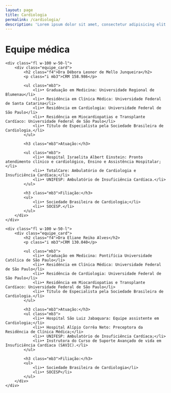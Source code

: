```yaml
---
layout: page
title: Cardiologia
permalink: /cardiologia/
description: 'Lorem ipsum dolor sit amet, consectetur adipisicing elit.'
---
```


<div class="cf">
	<h1 class="f2 mb4">Equipe médica</h1>

	<div class="fl w-100 w-50-l">	
		<div class="equipe_card">
			<h2 class="f4">Dra Débora Leonor de Mello Junqueira</h2>
			<p class="i mb3">CRM 158.986</p>
			
			<ul class="mb3">
				<li>• Graduação em Medicina: Universidade Regional de Blumenau</li>
				<li>• Residência em Clínica Médica: Universidade Federal de Santa Catarina</li>
				<li>• Residência em Cardiologia: Universidade Federal de São Paulo</li>
				<li>• Residência em Miocardiopatias e Transplante Cardíaco: Universidade Federal de São Paulo</li>
				<li>• Título de Especialista pela Sociedade Brasileira de Cardiologia.</li>
			</ul>

			<h3 class="mb3">Atuação:</h3>
			
			<ul class="mb3">
				<li>• Hospital Israelita Albert Einstein: Pronto atendimento clínico e cardiológico, Ensino e Assistência Hospitalar;</li>
				<li>• TotalCare: Ambulatório de Cardiologia e Insuficiência Cardíaca;</li>
				<li>• UNIFESP: Ambulatório de Insuficiência Cardíaca.</li>
			</ul>

			<h3 class="mb3">Filiação:</h3>
			<ul>
				<li>• Sociedade Brasileira de Cardiologia;</li>
				<li>• SOCESP.</li>
			</ul>
		</div>
	</div>

	<div class="fl w-100 w-50-l">
		<div class="equipe_card">
			<h2 class="f4">Dra Eliane Reiko Alves</h2>
			<p class="i mb3">CRM 130.040</p>

			<ul class="mb3">
				<li>• Graduação em Medicina: Pontifícia Universidade Católica de São Paulo</li>
				<li>• Residência em Clínica Médica: Universidade Federal de São Paulo</li>
				<li>• Residência de Cardiologia: Universidade Federal de São Paulo</li>
				<li>• Residência em Miocardiopatias e Transplante Cardíaco: Universidade Federal de São Paulo</li>
				<li>• Título de Especialista pela Sociedade Brasileira de Cardiologia.</li>
			</ul>

			<h3 class="mb3">Atuação:</h3>
			<ul class="mb3">
				<li>• Hospital São Luiz Jabaquara: Equipe assistente em Cardiologia;</li>
				<li>• Hospital Alípio Corrêa Neto: Preceptora da Residência de Clínica Médica;</li>
				<li>• UNIFESP: Ambulatório de Insuficiência Cardíaca;</li>
				<li>• Instrutora do Curso de Suporte Avançado de vida em Insuficiência Cardíaca (SAVIC).</li>
			</ul>

			<h3 class="mb3">Filiação:</h3>
			<ul>
				<li>• Sociedade Brasileira de Cardiologia</li>
				<li>• SOCESP</li>
			</ul>
		</div>
	</div>
</div>
